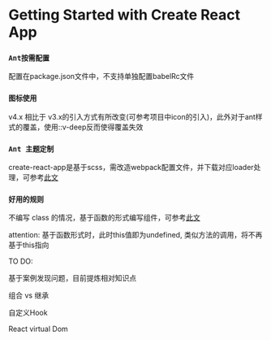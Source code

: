 # Getting Started with Create React App

### `Ant按需配置`
配置在package.json文件中，不支持单独配置babelRc文件  


### `图标使用`

v4.x 相比于 v3.x的引入方式有所改变(可参考项目中icon的引入)，此外对于ant样式的覆盖，使用::v-deep反而使得覆盖失效

### `Ant 主题定制`

create-react-app是基于scss，需改造webpack配置文件，并下载对应loader处理，可参考[此文](https://segmentfault.com/a/1190000023327242)


###  `好用的规则`

不编写 class 的情况，基于函数的形式编写组件，可参考[此文](https://zh-hans.reactjs.org/docs/hooks-intro.html)

attention: 基于函数形式时，此时this值即为undefined, 类似方法的调用，将不再基于this指向

TO DO:

基于案例发现问题，目前提炼相对知识点

组合 vs 继承

自定义Hook

React virtual Dom
